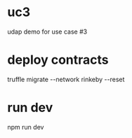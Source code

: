 # uc3
udap demo for use case #3

# deploy contracts
truffle migrate --network rinkeby --reset 

# run dev
npm run dev
